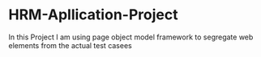# HRM-Apllication-Project
In this Project I am using page object model framework to segregate web elements from the actual test casees
